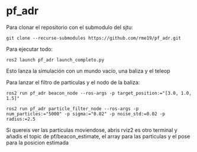 # pf_adr

Para clonar el repositorio con el submodulo del sjtu:

` git clone --recurse-submodules https://github.com/rme19/pf_adr.git `

Para ejecutar todo: 

` ros2 launch pf_adr launch_completo.py `

Esto lanza la simulación con un mundo vacío, una baliza y el teleop

Para lanzar el filtro de partículas y el nodo de la baliza:

`ros2 run pf_adr beacon_node --ros-args -p target_position:="[3.0, 1.0, 1.5]"`

`ros2 run pf_adr particle_filter_node --ros-args -p num_particles:="5000" -p sigma:="0.02" -p noise_std:=0.02 -p radius:=2.5`

Si quereis ver las partículas moviendose, abris rviz2 es otro terminal y añadis el topic de pf/beacon_estimate, el array para las particulas y el pose para la posicion estimada



